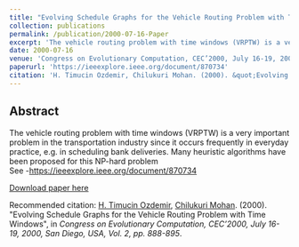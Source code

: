 ```yaml
---
title: "Evolving Schedule Graphs for the Vehicle Routing Problem with Time Windows"
collection: publications
permalink: /publication/2000-07-16-Paper
excerpt: 'The vehicle routing problem with time windows (VRPTW) is a very important problem in the transportation industry since it occurs frequently in everyday practice, e.g. in scheduling bank deliveries. Many heuristic algorithms have been proposed for this NP-hard problem'
date: 2000-07-16
venue: 'Congress on Evolutionary Computation, CEC’2000, July 16-19, 2000, San Diego, USA, Vol. 2, pp. 888-895'
paperurl: 'https://ieeexplore.ieee.org/document/870734'
citation: 'H. Timucin Ozdemir, Chilukuri Mohan. (2000). &quot;Evolving Schedule Graphs for the Vehicle Routing Problem with Time Windows&quot;, in <i>Congress on Evolutionary Computation, CEC’2000, July 16-19, 2000, San Diego, USA, Vol. 2, pp. 888-895</i>.'
---
```


Abstract
-------- 
The vehicle routing problem with time windows (VRPTW) is a very important problem in the transportation industry since it occurs frequently in everyday practice, e.g. in scheduling bank deliveries. Many heuristic algorithms have been proposed for this NP-hard problem
<br>
See 
-https://ieeexplore.ieee.org/document/870734
    
[Download paper here](https://ieeexplore.ieee.org/document/870734)

Recommended citation: [H. Timucin Ozdemir](https://www.linkedin.com/in/hasantimucinozdemir/), [Chilukuri Mohan](https://www.linkedin.com/in/chilukuri-mohan-6a97883). (2000). "Evolving Schedule Graphs for the Vehicle Routing Problem with Time Windows", in <i>Congress on Evolutionary Computation, CEC’2000, July 16-19, 2000, San Diego, USA, Vol. 2, pp. 888-895</i>.


